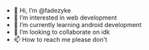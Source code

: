 - 👋 Hi, I’m @fadezyke
- 👀 I’m interested in web development
- 🌱 I’m currently learning android development
- 💞️ I’m looking to collaborate on idk
- 📫 How to reach me please don't

<!---
fadezyke/fadezyke is a ✨ special ✨ repository because its `README.md` (this file) appears on your GitHub profile.
You can click the Preview link to take a look at your changes.
--->
